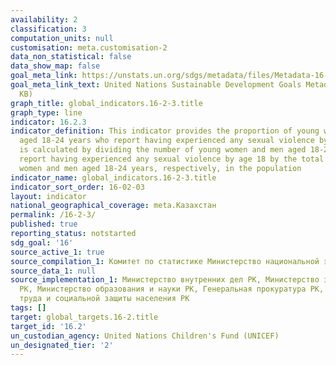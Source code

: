 ```yaml
---
availability: 2
classification: 3
computation_units: null
customisation: meta.customisation-2
data_non_statistical: false
data_show_map: false
goal_meta_link: https://unstats.un.org/sdgs/metadata/files/Metadata-16-02-03.pdf
goal_meta_link_text: United Nations Sustainable Development Goals Metadata (PDF 208
  KB)
graph_title: global_indicators.16-2-3.title
graph_type: line
indicator: 16.2.3
indicator_definition: This indicator provides the proportion of young women and men
  aged 18-24 years who report having experienced any sexual violence by age 18. It
  is calculated by dividing the number of young women and men aged 18-24 years who
  report having experienced any sexual violence by age 18 by the total number of young
  women and men aged 18-24 years, respectively, in the population
indicator_name: global_indicators.16-2-3.title
indicator_sort_order: 16-02-03
layout: indicator
national_geographical_coverage: meta.Казахстан
permalink: /16-2-3/
published: true
reporting_status: notstarted
sdg_goal: '16'
source_active_1: true
source_compilation_1: Комитет по статистике Министерство национальной экономики РК
source_data_1: null
source_implementation_1: Министерство внутренних дел РК, Министерство здравоохранения
  РК, Министерство образования и науки РК, Генеральная прокуратура РК, Министерство
  труда и социальной защиты населения РК
tags: []
target: global_targets.16-2.title
target_id: '16.2'
un_custodian_agency: United Nations Children's Fund (UNICEF)
un_designated_tier: '2'
---
```

